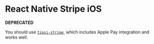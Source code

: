 # React Native Stripe iOS

**DEPRECATED**

You should use [`tipsi-stripe`](https://github.com/tipsi/tipsi-stripe), which includes Apple Pay integration and works well.
